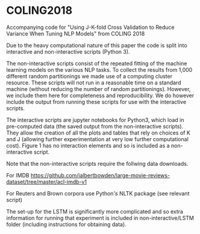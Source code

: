 # COLING2018
Accompanying code for "Using J-K-fold Cross Validation to Reduce Variance When Tuning NLP Models" from COLING 2018

Due to the heavy computational nature of this paper the code is split into interactive and non-interactive scripts (Python 3).

The non-interactive scripts consist of the repeated fitting of the machine learning models on the various NLP tasks. To collect the results from 1,000  different random partitionings we made use of a computing cluster resource. These scripts will not run in a reasonable time on a standard machine (without reducing the number of random partitionings). However, we include them here for completeness and reproducibility. We do however include the output from running these scripts for use with the interactive scripts. 

The interactive scripts are jupyter notebooks for Python3, which load in pre-computed data (the saved output from the non-interactive scripts). They allow the creation of all the plots and tables that rely on choices of K and J (allowing further experimentation at very low further computational cost). Figure 1 has no interaction elements and so is included as a non-interactive script.

Note that the non-interactive scripts require the follwing data downloads. 

For IMDB https://github.com/jalbertbowden/large-movie-reviews-dataset/tree/master/acl-imdb-v1

For Reuters and Brown corpora use Python's NLTK package (see relevant script)

The set-up for the LSTM is significantly more complicated and so extra information for running that experiment is included in  non-interactive/LSTM folder (including instructions for obtaining data).
